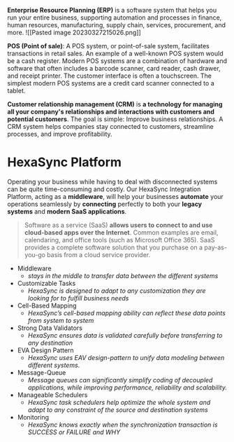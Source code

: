 **Enterprise Resource Planning (ERP)** is a software system that helps you run your entire business, supporting automation and processes in finance, human resources, manufacturing, supply chain, services, procurement, and more.
![[Pasted image 20230327215026.png]]

**POS (Point of sale)**: A POS system, or point-of-sale system, facilitates transactions in retail sales. An example of a well-known POS system would be a cash register. Modern POS systems are a combination of hardware and software that often includes a barcode scanner, card reader, cash drawer, and receipt printer. The customer interface is often a touchscreen. The simplest modern POS systems are a credit card scanner connected to a tablet.

**Customer relationship management (CRM)** is **a technology for managing all your company's relationships and interactions with customers and potential customers**. The goal is simple: Improve business relationships. A CRM system helps companies stay connected to customers, streamline processes, and improve profitability.

# HexaSync Platform
Operating your business while having to deal with disconnected systems can be quite time-consuming and costly. Our HexaSync Integration Platform, acting as a **middleware**, will help your businesses **automate** your operations seamlessly by **connecting** perfectly to both your **legacy systems** and **modern SaaS applications**.

>Software as a service (SaaS) **allows users to connect to and use cloud-based apps over the Internet**. Common examples are email, calendaring, and office tools (such as Microsoft Office 365). SaaS provides a complete software solution that you purchase on a pay-as-you-go basis from a cloud service provider.

- Middleware
	- *stays in the middle to transfer data between the different systems*
- Customizable Tasks
	- *HexaSync is designed to adapt to any customization they are looking for to fulfill business needs*
- Cell-Based Mapping
	- *HexaSync’s cell-based mapping ability can reflect these data points from system to system*
- Strong Data Validators
	- *HexaSync ensures data is validated carefully before transferring to any destination*
- EVA Design Pattern
	- *HexaSync uses EAV design-pattern to unify data modeling between different systems*.
- Message-Queue
	 - *Message queues can significantly simplify coding of decoupled applications, while improving performance, reliability and scalability.*
- Manageable Schedulers
	- *HexaSync task schedulers help optimize the whole system and adapt to any constraint of the source and destination systems*
- Monitoring
	- *HexaSync knows exactly when the synchronization transaction is SUCCESS or FAILURE and WHY*

